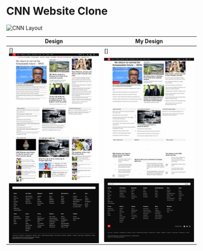 # CNN Website Clone

![CNN Layout](https://github.com/zayazzp/CNN-website-Clone/blob/master/images/layout.png)

| Design                                                                 | My Design                                                                    |
| ---------------------------------------------------------------------- | ---------------------------------------------------------------------------- |
| [<img align='left' src='./images/Layouts/my-design.jpg' width='400"'>] | [<img align='left' src='./images/Layouts/original-layout.png' width='400"'>] |
